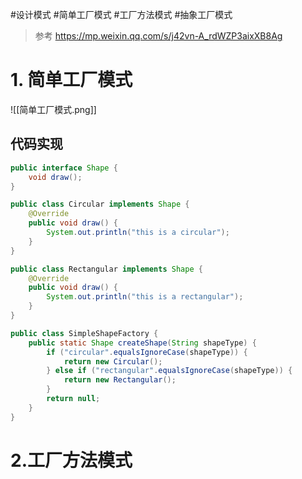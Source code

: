 #设计模式 #简单工厂模式 #工厂方法模式 #抽象工厂模式

>参考 https://mp.weixin.qq.com/s/j42vn-A_rdWZP3aixXB8Ag
# 1. 简单工厂模式
![[简单工厂模式.png]]

## 代码实现
```java
public interface Shape {
    void draw();
}
```
```java
public class Circular implements Shape {
    @Override
    public void draw() {
        System.out.println("this is a circular");
    }
}
```
```java
public class Rectangular implements Shape {
    @Override
    public void draw() {
        System.out.println("this is a rectangular");
    }
}
```
```java
public class SimpleShapeFactory {
    public static Shape createShape(String shapeType) {
        if ("circular".equalsIgnoreCase(shapeType)) {
            return new Circular();
        } else if ("rectangular".equalsIgnoreCase(shapeType)) {
            return new Rectangular();
        }
        return null;
    }
}
```

# 2.工厂方法模式
